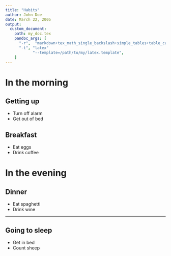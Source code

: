 ```yaml
---
title: "Habits"
author: John Doe
date: March 22, 2005
output:
  custom_document:
    path: my_doc.tex
    pandoc_args: [
      "-r",  "markdown+tex_math_single_backslash+simple_tables+table_captions+yaml_metadata_block+smart",
      "-t", "latex"
            "--template=/path/to/my/latex.template",
    ]
---
```


# In the morning

## Getting up

- Turn off alarm
- Get out of bed

## Breakfast

- Eat eggs
- Drink coffee

# In the evening

## Dinner

- Eat spaghetti
- Drink wine

----

## Going to sleep

- Get in bed
- Count sheep
